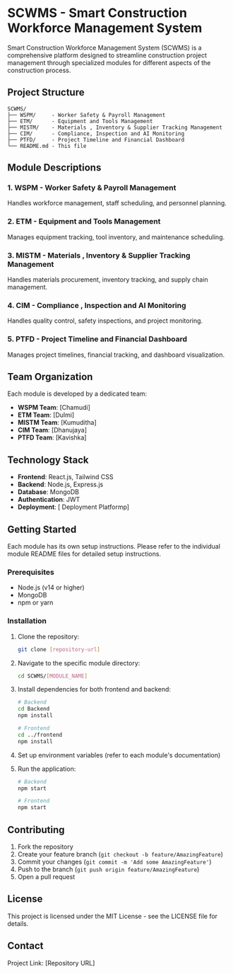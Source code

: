 # SCWMS - Smart Construction Workforce Management System

Smart Construction Workforce Management System (SCWMS) is a comprehensive platform designed to streamline construction project management through specialized modules for different aspects of the construction process.

## Project Structure

```
SCWMS/
├── WSPM/     - Worker Safety & Payroll Management
├── ETM/      - Equipment and Tools Management
├── MISTM/    - Materials , Inventory & Supplier Tracking Management
├── CIM/      - Compliance, Inspection and AI Monitoring
├── PTFD/     - Project Timeline and Financial Dashboard 
└── README.md - This file
```

## Module Descriptions

### 1. WSPM - Worker Safety & Payroll Management
Handles workforce management, staff scheduling, and personnel planning.

### 2. ETM - Equipment and Tools Management
Manages equipment tracking, tool inventory, and maintenance scheduling.

### 3. MISTM - Materials , Inventory & Supplier Tracking Management
Handles materials procurement, inventory tracking, and supply chain management.

### 4. CIM - Compliance , Inspection and AI Monitoring
Handles quality control, safety inspections, and project monitoring.

### 5. PTFD - Project Timeline and Financial Dashboard
Manages project timelines, financial tracking, and dashboard visualization.

## Team Organization

Each module is developed by a dedicated team:
- **WSPM Team**: [Chamudi]
- **ETM Team**: [Dulmi]
- **MISTM Team**: [Kumuditha]
- **CIM Team**: [Dhanujaya]
- **PTFD Team**: [Kavishka]

## Technology Stack

- **Frontend**: React.js, Tailwind CSS
- **Backend**: Node.js, Express.js
- **Database**: MongoDB
- **Authentication**: JWT
- **Deployment**: [ Deployment Platformp]

## Getting Started

Each module has its own setup instructions. Please refer to the individual module README files for detailed setup instructions.

### Prerequisites

- Node.js (v14 or higher)
- MongoDB
- npm or yarn

### Installation

1. Clone the repository:
   ```bash
   git clone [repository-url]
   ```

2. Navigate to the specific module directory:
   ```bash
   cd SCWMS/[MODULE_NAME]
   ```

3. Install dependencies for both frontend and backend:
   ```bash
   # Backend
   cd Backend
   npm install
   
   # Frontend
   cd ../frontend
   npm install
   ```

4. Set up environment variables (refer to each module's documentation)

5. Run the application:
   ```bash
   # Backend
   npm start
   
   # Frontend
   npm start
   ```

## Contributing

1. Fork the repository
2. Create your feature branch (`git checkout -b feature/AmazingFeature`)
3. Commit your changes (`git commit -m 'Add some AmazingFeature'`)
4. Push to the branch (`git push origin feature/AmazingFeature`)
5. Open a pull request

## License

This project is licensed under the MIT License - see the LICENSE file for details.

## Contact

Project Link: [Repository URL]
